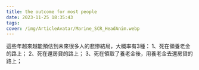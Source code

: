 ```yaml
---
title: the outcome for most people
date: 2023-11-25 18:35:43
tags:
cover: /img/ArticleAvatar/Marine_SCR_HeadAnim.webp
---
```


這些年越來越能預估到未來很多人的悲慘結局，大概率有3種：
1、死在領養老金的路上；
2、死在還房貸的路上；
3、死在領取了養老金後，用養老金去還房貸的路上；



